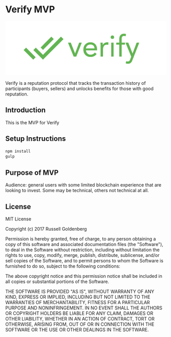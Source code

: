 # Verify MVP
![Verify](app/assets/img/verify-logo-rect.png "Verify")

Verify is a reputation protocol that tracks the transaction history of participants (buyers, sellers) and unlocks benefits for those with good reputation.
## Introduction
This is the MVP for Verify 

## Setup Instructions
```bash
npm install
gulp
```
## Purpose of MVP
Audience: general users with some limited blockchain experience that are looking to invest. Some may be technical, others not technical at all.

## License
MIT License

Copyright (c) 2017 Russell Goldenberg

Permission is hereby granted, free of charge, to any person obtaining a copy of this software and associated documentation files (the "Software"), to deal in the Software without restriction, including without limitation the rights to use, copy, modify, merge, publish, distribute, sublicense, and/or sell copies of the Software, and to permit persons to whom the Software is furnished to do so, subject to the following conditions:

The above copyright notice and this permission notice shall be included in all copies or substantial portions of the Software.

THE SOFTWARE IS PROVIDED "AS IS", WITHOUT WARRANTY OF ANY KIND, EXPRESS OR IMPLIED, INCLUDING BUT NOT LIMITED TO THE WARRANTIES OF MERCHANTABILITY, FITNESS FOR A PARTICULAR PURPOSE AND NONINFRINGEMENT. IN NO EVENT SHALL THE AUTHORS OR COPYRIGHT HOLDERS BE LIABLE FOR ANY CLAIM, DAMAGES OR OTHER LIABILITY, WHETHER IN AN ACTION OF CONTRACT, TORT OR OTHERWISE, ARISING FROM, OUT OF OR IN CONNECTION WITH THE SOFTWARE OR THE USE OR OTHER DEALINGS IN THE SOFTWARE.
